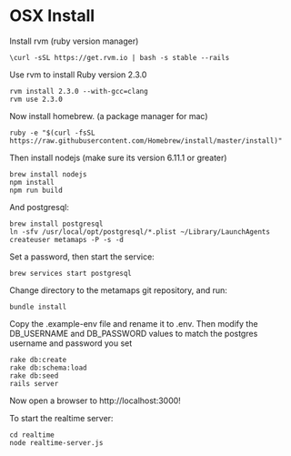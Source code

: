 # OSX Install

Install rvm (ruby version manager)

    \curl -sSL https://get.rvm.io | bash -s stable --rails
 
Use rvm to install Ruby version 2.3.0

    rvm install 2.3.0 --with-gcc=clang
    rvm use 2.3.0

Now install homebrew. (a package manager for mac)

    ruby -e "$(curl -fsSL https://raw.githubusercontent.com/Homebrew/install/master/install)"

Then install nodejs (make sure its version 6.11.1 or greater)

    brew install nodejs
    npm install
    npm run build

And postgresql:

    brew install postgresql
    ln -sfv /usr/local/opt/postgresql/*.plist ~/Library/LaunchAgents
    createuser metamaps -P -s -d

Set a password, then start the service:

    brew services start postgresql

Change directory to the metamaps git repository, and run:

    bundle install

Copy the .example-env file and rename it to .env. Then modify the DB_USERNAME and DB_PASSWORD values to match the postgres username and password you set

    rake db:create
    rake db:schema:load
    rake db:seed
    rails server

Now open a browser to http://localhost:3000!

To start the realtime server:

    cd realtime
    node realtime-server.js
